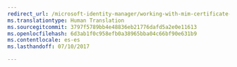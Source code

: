 ```yaml
---
redirect_url: /microsoft-identity-manager/working-with-mim-certificate-manager
ms.translationtype: Human Translation
ms.sourcegitcommit: 3797f5789bb4e48836eb21776dafd5a2e0e11613
ms.openlocfilehash: 6d3ab1f0c958efb0a38965bba04c66bf90e631b9
ms.contentlocale: es-es
ms.lasthandoff: 07/10/2017

---
```


